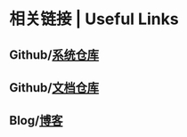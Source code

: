 
# 相关链接 | Useful Links

## Github/[系统仓库](https://github.com/lybhb8/Smart20-BlowmoldingControlSystem)

## Github/[文档仓库](https://github.com/lybhb8/Smart20-Docs)

## Blog/[博客](http://blowmoldingshare.cn/)